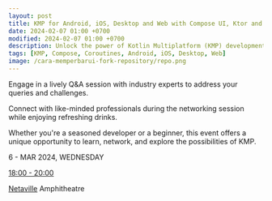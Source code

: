 ```yaml
---
layout: post
title: KMP for Android, iOS, Desktop and Web with Compose UI, Ktor and Coroutines
date: 2024-02-07 01:00 +0700
modified: 2024-02-07 01:00 +0700
description: Unlock the power of Kotlin Multiplatform (KMP) development at our event, featuring a hands-on setup of a KMP project from scratch. 
tags: [KMP, Compose, Coroutines, Android, iOS, Desktop, Web]
image: /cara-memperbarui-fork-repository/repo.png
---
```


Engage in a lively Q&A session with industry experts to address your queries and challenges.

Connect with like-minded professionals during the networking session while enjoying refreshing drinks.

Whether you're a seasoned developer or a beginner, this event offers a unique opportunity to learn, network, and explore the possibilities of KMP.

6 - MAR 2024, WEDNESDAY

[18:00 - 20:00](https://netaville.mk/portal/events/066e9ff3-2916-465f-95af-a2db5c3d95d9/details)

[Netaville](https://www.google.com/maps/place/Netaville/@42.0053716,21.4104277,15z/data=!4m2!3m1!1s0x0:0x9cc7da2bb3dca134) Amphitheatre